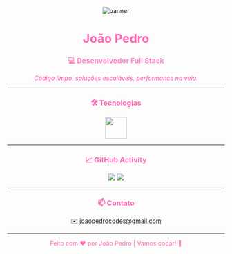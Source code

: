<div align="center">
  <img src="https://your-banner-url.com/banner.png" alt="banner" />
  <h1 style="color:#ff69b4;">João Pedro</h1>
  <h3 style="color:#ff85c1;">💻 Desenvolvedor Full Stack</h3>
  <p><em style="color:#ff4da6;">Código limpo, soluções escaláveis, performance na veia.</em></p>
</div>

---

### <div align="center" style="color:#ff69b4;">🛠️ Tecnologias</div>

<div align="center">
  <img height="50" src="https://skillicons.dev/icons?i=js,ts,java,lua,html,css,xml,react,nodejs,postgres,mongodb,python,c,cs,git,github,vscode&theme=light" />
</div>

---

### <div align="center" style="color:#ff69b4;">📈 GitHub Activity</div>

<div align="center">
  <img src="https://github-readme-stats.vercel.app/api?username=developerjj&show_icons=true&theme=radical&hide_border=true&title_color=ff69b4&icon_color=ff85c1&text_color=ffffff" />
  <img src="https://github-readme-streak-stats.herokuapp.com/?user=developerjj&theme=radical&hide_border=true&ring=ff69b4&fire=ff85c1&currStreakLabel=ffffff" />
</div>

---

### <div align="center" style="color:#ff69b4;">📫 Contato</div>

<div align="center">

✉️ <span style="color:#ff4da6;">joaopedrocodes@gmail.com
</span>  


</div>

---

<p align="center" style="color:#ff69b4;">Feito com ❤️ por João Pedro | Vamos codar! 🚀</p> 
